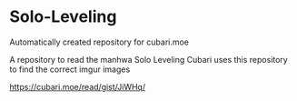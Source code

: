 # Solo-Leveling
Automatically created repository for cubari.moe

A repository to read the manhwa Solo Leveling
Cubari uses this repository to find the correct imgur images

https://cubari.moe/read/gist/JiWHq/

